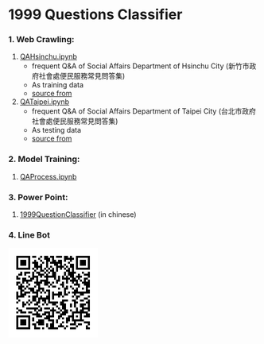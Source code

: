 # 1999 Questions Classifier

### 1. Web Crawling: 
1. [QAHsinchu.ipynb](https://github.com/GoatWang/HsinchuHackthon_QA1999_ClassifierTraining/blob/master/QAHsinchu.ipynb)
    * frequent Q&A of Social Affairs Department of Hsinchu City (新竹市政府社會處便民服務常見問答集)
    * As training data
    * [source from](http://society.hccg.gov.tw/society/ch/home.jsp?id=202&parentpath=&mcustomize=qanda_view.jsp&toolsflag=Y&dataserno=201404090005&t=QandA&mserno=201601300131)
2. [QATaipei.ipynb](https://github.com/GoatWang/HsinchuHackthon_QA1999_ClassifierTraining/blob/master/QATaipei.ipynb)
    * frequent Q&A of Social Affairs Department of Taipei City (台北市政府社會處便民服務常見問答集)
    * As testing data
    * [source from](http://www.dosw.gov.taipei/lp.asp?ctNode=22120&CtUnit=10403&BaseDSD=69&mp=107001)
    
### 2. Model Training:
1. [QAProcess.ipynb](https://github.com/GoatWang/HsinchuHackthon_QA1999_ClassifierTraining/blob/master/QAProcess.ipynb)

### 3. Power Point:
1. [1999QuestionClassifier](https://github.com/GoatWang/HsinchuHackthon_QA1999_ClassifierTraining/blob/master/1999%E5%95%8F%E9%A1%8C%E5%88%86%E9%A1%9E%E5%99%A8.pptx)
(in chinese)
### 4. Line Bot
![QRcode](/qrcode.png)
